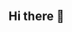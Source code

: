 ## Hi there 👋
<!--
![Top Langs](https://github-readme-stats.vercel.app/api/top-langs/?username=jeong-bd&layout=compact&theme=tokyonight&hide=html,css,mako,javascript)


**JEONG-BD/jeong-bd** is a ✨ _special_ ✨ repository because its `README.md` (this file) appears on your GitHub profile.

Here are some ideas to get you started:

- 🔭 I’m currently working on ...
- 🌱 I’m currently learning ...
- 👯 I’m looking to collaborate on ...
- 🤔 I’m looking for help with ...
- 💬 Ask me about ...
- 📫 How to reach me: ...
- 😄 Pronouns: ...
- ⚡ Fun fact: ...
-->
